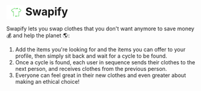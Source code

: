 # <img src="fashionmatch/static/logoGreen.png" width="50px" style="display:inline;margin-bottom:-10px;"/>Swapify
Swapify lets you swap clothes that you don't want anymore to save money 💰 and help the planet 🌎:

1. Add the items you're looking for and the items you can offer to your profile, then simply sit back and wait for a cycle to be found.
2. Once a cycle is found, each user in sequence sends their clothes to the next person, and receives clothes from the previous person.
3. Everyone can feel great in their new clothes and even greater about making an ethical choice!
